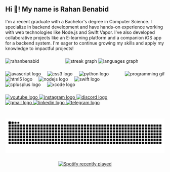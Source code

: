 <h2 align="left">Hi 👋! My name is Rahan Benabid</h2>

<p align="left">I'm a recent graduate with a Bachelor's degree in Computer Science. I specialize in backend development and have hands-on experience working with web technologies like Node.js and Swift Vapor. I've also developed collaborative projects like an E-learning platform and a companion iOS app for a backend system. I'm eager to continue growing my skills and apply my knowledge to impactful projects!</p>

###

<div align="center">
  <img align="left" src="https://github-readme-stats.vercel.app/api/top-langs?username=rahanbenabid&show_icons=true&locale=en&layout=compact" alt="rahanbenabid" />
  <img src="https://streak-stats.demolab.com?user=RahanBenabid&locale=en&mode=daily&theme=dracula&hide_border=false&border_radius=5" height="150" alt="streak graph"  />
  <img src="https://github-readme-stats.vercel.app/api/top-langs?username=RahanBenabid&locale=en&hide_title=false&layout=compact&card_width=320&langs_count=5&theme=dracula&hide_border=false" height="150" alt="languages graph"  />
</div>

###

<img src="https://i.imgflip.com/65efzo.gif" alt="programming gif" style="float: right; height: 150px; width: auto;" />

###

<div align="left">
  <img src="https://cdn.jsdelivr.net/gh/devicons/devicon/icons/javascript/javascript-original.svg" height="30" alt="javascript logo"  />
  <img width="12" />
  <img src="https://cdn.jsdelivr.net/gh/devicons/devicon/icons/css3/css3-original.svg" height="30" alt="css3 logo"  />
  <img width="12" />
  <img src="https://cdn.jsdelivr.net/gh/devicons/devicon/icons/python/python-original.svg" height="30" alt="python logo"  />
  <img width="12" />
  <img src="https://cdn.jsdelivr.net/gh/devicons/devicon/icons/html5/html5-original.svg" height="30" alt="html5 logo"  />
  <img width="12" />
  <img src="https://cdn.jsdelivr.net/gh/devicons/devicon/icons/nodejs/nodejs-original.svg" height="30" alt="nodejs logo"  />
  <img width="12" />
  <img src="https://cdn.jsdelivr.net/gh/devicons/devicon/icons/swift/swift-original.svg" height="30" alt="swift logo"  />
  <img width="12" />
  <img src="https://cdn.jsdelivr.net/gh/devicons/devicon/icons/cplusplus/cplusplus-original.svg" height="30" alt="cplusplus logo"  />
  <img width="12" />
  <img src="https://cdn.jsdelivr.net/gh/devicons/devicon/icons/xcode/xcode-original.svg" height="30" alt="xcode logo"  />
</div>

###

<div align="left">
  <a href="https://www.youtube.com/@rahani-kv1ks" target="_blank">
    <img src="https://img.shields.io/static/v1?message=Youtube&logo=youtube&label=&color=FF0000&logoColor=white&labelColor=&style=for-the-badge" height="35" alt="youtube logo"  />
  </a>
  <a href="https://www.instagram.com/rahanbenabid/" target="_blank">
    <img src="https://img.shields.io/static/v1?message=Instagram&logo=instagram&label=&color=E4405F&logoColor=white&labelColor=&style=for-the-badge" height="35" alt="instagram logo"  />
  </a>
  <a href="https://discord.gg/" target="_blank">
    <img src="https://img.shields.io/static/v1?message=Discord&logo=discord&label=&color=7289DA&logoColor=white&labelColor=&style=for-the-badge" height="35" alt="discord logo"  />
  </a>
  <a href="mailto:rahannadime@gmail.com">
    <img src="https://img.shields.io/static/v1?message=Gmail&logo=gmail&label=&color=D14836&logoColor=white&labelColor=&style=for-the-badge" height="35" alt="gmail logo"  />
  </a>
  <a href="https://www.linkedin.com/in/rahan-mohamed-nadim-benabid-625659256/" target="_blank">
    <img src="https://img.shields.io/static/v1?message=LinkedIn&logo=linkedin&label=&color=0077B5&logoColor=white&labelColor=&style=for-the-badge" height="35" alt="linkedin logo"  />
  </a>
  <a href="https://t.me/rahanbenabid" target="_blank">
    <img src="https://img.shields.io/static/v1?message=Telegram&logo=telegram&label=&color=2CA5E0&logoColor=white&labelColor=&style=for-the-badge" height="35" alt="telegram logo"  />
  </a>
</div>

###

<picture>
  <source media="(prefers-color-scheme: dark)" srcset="https://raw.githubusercontent.com/RahanBenabid/RahanBenabid/output/github-contribution-grid-snake-dark.svg">
  <source media="(prefers-color-scheme: light)" srcset="https://raw.githubusercontent.com/RahanBenabid/RahanBenabid/output/github-contribution-grid-snake.svg">
  <img alt="github contribution grid snake animation" src="https://raw.githubusercontent.com/RahanBenabid/RahanBenabid/output/github-contribution-grid-snake.svg">
</picture>

###

<div align="center">
  <a href="https://open.spotify.com/user/rahan_ben">
    <img src="https://spotify-recently-played-readme.vercel.app/api?user=rahan_ben&count=5" alt="Spotify recently played"  />
  </a>
</div>
